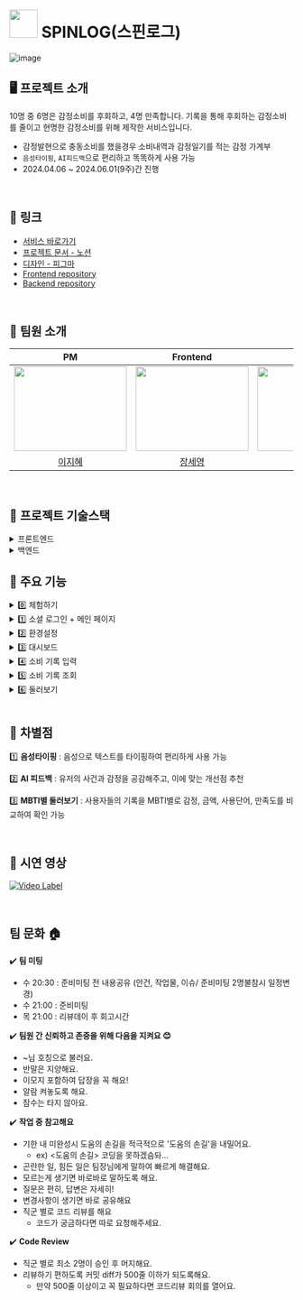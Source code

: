 # <img src='https://raw.githubusercontent.com/SpinLog/frontend/6e13a3f87e406f0679538316c32252f38e8de33c/src/assets/images/bird/satisfactionBird.svg' width="50"/> SPINLOG(스핀로그)


![image](https://github.com/SpinLog/frontend/assets/137787915/b0458341-d69f-4691-a924-afc344f8a6d0)

## 🖥️  프로젝트 소개 
10명 중 6명은 감정소비를 후회하고, 4명 만족합니다. 기록을 통해 후회하는 감정소비를 줄이고 현명한 감정소비를 위해 제작한 서비스입니다.

- 감정발현으로 충동소비를 했을경우 소비내역과 감정일기를 적는 감정 가계부
- `음성타이핑`, `AI피드백`으로 편리하고 똑똑하게 사용 가능
- 2024.04.06 ~ 2024.06.01(9주)간 진행
<br>


## 🔗 링크 
- [서비스 바로가기](https://spinlog.swygbro.com/)
- [프로젝트 문서 - 노션](https://cord-cook-21a.notion.site/SPINLOG-1cd0c570acd84e43966b8bb060a6aff7)
- [디자인 - 피그마](https://www.figma.com/design/MwHCdaOB9WlryjongPAvcp/%EC%8A%A4%EC%9C%84%ED%94%84-4%EA%B8%B0_%EB%84%88-T%EC%95%BC%3F?node-id=1574-9148)
- [Frontend repository](https://github.com/SpinLog/frontend)
- [Backend repository](https://github.com/SpinLog/backend)

<br>


## 🎤  팀원 소개
|  PM    |Frontend|Frontend|Backend |Backend |Backend |
| :----: | :----: | :----: | :----: | :----: | :----: |
|<img src="https://github.com/SpinLog/.github/assets/63975200/93e04d23-671a-4627-85ce-fe6a74676a65.png" width="200" height="150"/>|<img src="https://github.com/SpinLog/.github/assets/63975200/b0c2f50d-88af-4f2a-b066-60952fe48a44.png" width="200" height="150"/>|<img src="https://github.com/SpinLog/.github/assets/63975200/77c32d66-3e42-4876-9668-9b91950762ad.png" width="200" height="150"/>|<img src="https://github.com/SpinLog/.github/assets/63975200/2626a794-6c18-4bad-82ca-39df7ac626eb.png" width="200" height="150"/>|<img src="https://github.com/SpinLog/.github/assets/63975200/5af3c432-e3e0-4fe0-af84-c5d24f2f655d.png" width="200" height="150"/>|<img src="https://github.com/SpinLog/.github/assets/63975200/f3a5d8d0-5c9e-4bc1-ae54-2f7cf75fc484.png" width="200" height="150"/>|
|[이지혜](https://github.com/easyhey)|[장세영](https://github.com/JANGSEYEONG)|[이호찬](https://github.com/lhc0506)|[정영동](https://github.com/Yeongdong)|[한상현](https://github.com/Hansanghyun-github)|[황중섭](https://github.com/seop-h)|
<br>

## 🧬 프로젝트 기술스택

<details>
<summary>프론트엔드</summary>

<br/>

![Badge](https://img.shields.io/badge/React-61DAFB?style=flat&logo=react&logoColor=white) ![Badge](https://img.shields.io/badge/TypeScript-3178C6?style=flat&logo=typescript&logoColor=white) ![Badge](https://img.shields.io/badge/Styled_Component-DB7093?style=flat&logo=styledcomponents&logoColor=white)
![Badge](https://img.shields.io/badge/PWA-5A0FC8?style=flat&logo=pwa&logoColor=white)

**클라이언트 상태 관리**
![Badge](https://img.shields.io/badge/Zustand-F56D2C?style=flat&logoColor=white) 

**서버 상태 관리**
![Badge](https://img.shields.io/badge/React_Query-FF4154?style=flat&logo=reactquery&logoColor=white) + 
![Badge](https://img.shields.io/badge/Axios-5A29E4?style=flat&logo=axios&logoColor=white)


 **패키지매니저**
![Badge](https://img.shields.io/badge/yarn-2C8EBB?style=flat&logo=yarn&logoColor=white)

**CI/CD**
![Badge](https://img.shields.io/badge/Husky-000000?style=flat&logoColor=white) 
![Badge](https://img.shields.io/badge/ESLint-4B32C3?style=flat&logo=eslint&logoColor=white)
![Badge](https://img.shields.io/badge/Prettier-F7B93E?style=flat&logo=prettier&logoColor=white)
![Badge](https://img.shields.io/badge/SWYG-2A6FFF?style=flat&logoColor=white) ![Badge](https://img.shields.io/badge/Vercel-000000?style=flat&logo=vercel&logoColor=white)

**빌드 도구**
![Badge](https://img.shields.io/badge/Vite-646CFF?style=flat&logo=vite&logoColor=white)


**버전 관리 및 협업**
![Badge](https://img.shields.io/badge/Git-F05032?style=flat&logo=git&logoColor=white)
![Badge](https://img.shields.io/badge/GitHub-181717?style=flat&logo=github&logoColor=white)



**그 외 라이브러리**
`react-hook-form` `react-router-dom`
`apexcharts` `react-wordcloud` `react-speech-kit` `react-helmet-async`
`date-fns`
`lodash`
</details>

<details>
<summary>백엔드</summary>
<img width="644" alt="back-stack" src="https://github.com/SpinLog/.github/assets/63975200/5f102726-60cc-4ba0-a363-fa51364dad40">
</details>

## 🌟 주요 기능

<details>

<summary>0️⃣ 체험하기</summary>

<img width="200" alt="gif" src="https://github.com/SpinLog/frontend/assets/137787915/c0fb2bd3-e260-4718-92ef-dd1c34e16d0f">

- 로그인 없이도 둘러보기 페이지를 제외한 서비스 이용 가능
- 최대 소비 10개까지 작성 가능하며, 체험하기 종료 전까지 브라우저의 로컬 스토리지에 저장

</details>

<details>

<summary>1️⃣ 소셜 로그인 + 메인 페이지</summary>
<img width="1121" alt="image" src="https://github.com/SpinLog/frontend/assets/137787915/7b50176b-ef46-4422-8f76-dce0bad0ea41">

- 카카오, 네이버, 구글로 간편하게 로그인 가능
- 메인 페이지에서 월별 소비, 절약 내역을 한눈에 파악

</details>

<details>
<summary>2️⃣ 환경설정</summary>
<img width="281" alt="image" src="https://github.com/SpinLog/frontend/assets/137787915/95671da7-19f6-4364-884f-618423c15075">

- 이번 달 예산 설정, 유저 별 정보 저장

</details>

<details>
<summary>3️⃣ 대시보드</summary>
<img width="278" alt="image" src="https://github.com/SpinLog/frontend/assets/137787915/a01855a0-6526-4568-9872-67ba2f85e490">

- 한달 간의 데이터를 도넛 차트와 일별 차트로 한눈에 파악

</details>


<details>
<summary>4️⃣ 소비 기록 입력</summary>
<img width="843" alt="image" src="https://github.com/SpinLog/frontend/assets/137787915/0184a550-8d01-42fa-96f5-bc89d9412bb7">

- 브라우저의 음성인식 API를 활용하여 음성으로 간단하게 텍스트 입력

</details>

<details>
<summary>5️⃣ 소비 기록 조회</summary>
<img width="849" alt="image" src="https://github.com/SpinLog/frontend/assets/137787915/ee3dcce3-137a-4250-9a06-f768089fb3d6">

- 소비 기록 별 상세조회
  - 기록 수정, 삭제 기능
  - AI 한마디 듣기 버튼을 통해, 소비에 대한 평가 받기 
- 소비 기록 내역 조회
  - 필터, 검색어를 활용하여 원하는 조건의 기록을 조회 

</details>

<details>
<summary>6️⃣ 둘러보기</summary>
<img width="936" alt="image" src="https://github.com/SpinLog/frontend/assets/137787915/4f3dc910-16c8-409f-852a-b3235d184b55">

- 유저들의 데이터를 바탕으로 MBTI 별, 성별 별로 감정/일별/메모/만족도 값을 다양한 형태로 표현

</details>

<br>

## 🌙 차별점

1️⃣ **음성타이핑** : 음성으로 텍스트를 타이핑하여 편리하게 사용 가능

2️⃣ **AI 피드백** : 유저의 사건과 감정을 공감해주고, 이에 맞는 개선점 추천

3️⃣ **MBTI별 둘러보기** : 사용자들의 기록을 MBTI별로 감정, 금액, 사용단어, 만족도를 비교하여 확인 가능
    
<br>

## 🎥 시연 영상 
[![Video Label](http://img.youtube.com/vi/qO-AFYMPyZU/0.jpg)](https://www.youtube.com/watch?v=qO-AFYMPyZU)

<br>

## 팀 문화 🏠

✔️ **팀 미팅**
- 수 20:30 : 준비미팅 전 내용공유 (안건, 작업물, 이슈/ 준비미팅 2명불참시 일정변경)
- 수 21:00 : 준비미팅
- 목 21:00 : 리뷰데이 후 회고시간

✔️ **팀원 간 신뢰하고 존중을 위해 다음을 지켜요 😊**
- ~님 호칭으로 불러요.
- 반말은 지양해요.
- 이모지 포함하여 답장을 꼭 해요!
- 알람 켜놓도록 해요.
- 잠수는 타지 않아요.

✔️ **작업 중 참고해요**
- 기한 내 미완성시 도움의 손길을 적극적으로 '도움의 손길'을 내밀어요.
    - ex) <도움의 손길> 코딩을 못하겠슴돠...
- 곤란한 일, 힘든 일은 팀장님에게 말하여 빠르게 해결해요.
- 모르는게 생기면 바로바로 말하도록 해요.
- 질문은 편히, 답변은 자세히!
- 변경사항이 생기면 바로 공유해요
- 직군 별로 코드 리뷰를 해요
    - 코드가 궁금하다면 따로 요청해주세요.

✔️ **Code Review**
- 직군 별로 최소 2명이 승인 후 머지해요.
- 리뷰하기 편하도록 커밋 diff가 500줄 이하가 되도록해요.
    - 만약 500줄 이상이고 꼭 필요하다면 코드리뷰 회의를 열어요.
      <br>


